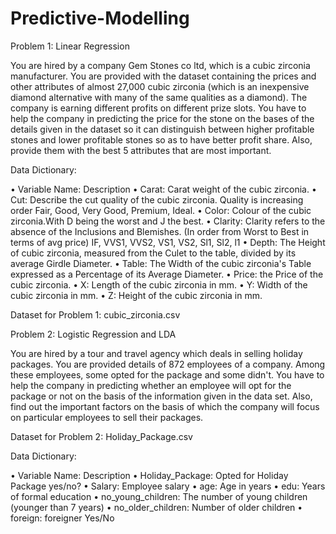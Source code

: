 # Predictive-Modelling
Problem 1: Linear Regression


You are hired by a company Gem Stones co ltd, which is a cubic zirconia manufacturer. You are provided with the dataset containing the prices and other attributes of almost 27,000 cubic zirconia (which is an inexpensive diamond alternative with many of the same qualities as a diamond). The company is earning different profits on different prize slots. You have to help the company in predicting the price for the stone on the bases of the details given in the dataset so it can distinguish between higher profitable stones and lower profitable stones so as to have better profit share. Also, provide them with the best 5 attributes that are most important.


Data Dictionary:

•	Variable Name: Description
•	Carat: Carat weight of the cubic zirconia.
•	Cut:	Describe the cut quality of the cubic zirconia. Quality is increasing order Fair, Good, Very Good, Premium, Ideal.
•	Color:	Colour of the cubic zirconia.With D being the worst and J the best.
•	Clarity:	Clarity refers to the absence of the Inclusions and Blemishes. (In order from Worst to Best in terms of avg price) IF, VVS1, VVS2, VS1, VS2, Sl1, Sl2, l1
•	Depth:	The Height of cubic zirconia, measured from the Culet to the table, divided by its average Girdle Diameter.
•	Table:	The Width of the cubic zirconia's Table expressed as a Percentage of its Average Diameter.
•	Price:	the Price of the cubic zirconia.
•	X:	Length of the cubic zirconia in mm.
•	Y:	Width of the cubic zirconia in mm.
•	Z:	Height of the cubic zirconia in mm.


Dataset for Problem 1: cubic_zirconia.csv

Problem 2: Logistic Regression and LDA


You are hired by a tour and travel agency which deals in selling holiday packages. You are provided details of 872 employees of a company. Among these employees, some opted for the package and some didn't. You have to help the company in predicting whether an employee will opt for the package or not on the basis of the information given in the data set. Also, find out the important factors on the basis of which the company will focus on particular employees to sell their packages.

Dataset for Problem 2: Holiday_Package.csv

Data Dictionary:

•	Variable Name: Description
•	Holiday_Package:	Opted for Holiday Package yes/no?
•	Salary:	Employee salary
•	age:	Age in years
•	edu:	Years of formal education
•	no_young_children:	The number of young children (younger than 7 years)
•	no_older_children:	Number of older children
•	foreign:	foreigner Yes/No

